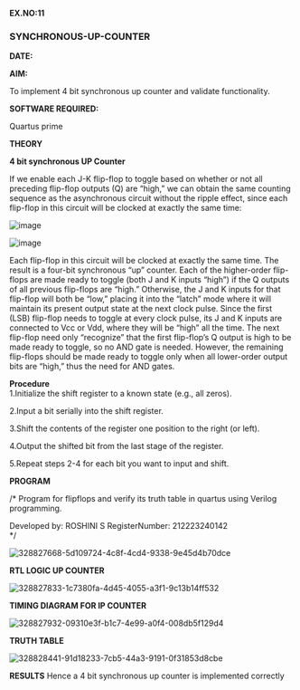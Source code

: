 **EX.NO:11**

### SYNCHRONOUS-UP-COUNTER

**DATE:**

**AIM:**

To implement 4 bit synchronous up counter and validate functionality.

**SOFTWARE REQUIRED:**

Quartus prime

**THEORY**

**4 bit synchronous UP Counter**

If we enable each J-K flip-flop to toggle based on whether or not all preceding flip-flop outputs (Q) are “high,” we can obtain the same counting sequence as the asynchronous circuit without the ripple effect, since each flip-flop in this circuit will be clocked at exactly the same time:

![image](https://github.com/naavaneetha/SYNCHRONOUS-UP-COUNTER/assets/154305477/d5db3fa0-e413-404c-b80e-b2f39d82e7e8)


![image](https://github.com/naavaneetha/SYNCHRONOUS-UP-COUNTER/assets/154305477/52cb61eb-d04b-442d-810c-31185a68410b)

Each flip-flop in this circuit will be clocked at exactly the same time.
The result is a four-bit synchronous “up” counter. Each of the higher-order flip-flops are made ready to toggle (both J and K inputs “high”) if the Q outputs of all previous flip-flops are “high.”
Otherwise, the J and K inputs for that flip-flop will both be “low,” placing it into the “latch” mode where it will maintain its present output state at the next clock pulse.
Since the first (LSB) flip-flop needs to toggle at every clock pulse, its J and K inputs are connected to Vcc or Vdd, where they will be “high” all the time.
The next flip-flop need only “recognize” that the first flip-flop’s Q output is high to be made ready to toggle, so no AND gate is needed.
However, the remaining flip-flops should be made ready to toggle only when all lower-order output bits are “high,” thus the need for AND gates.

**Procedure**  
1.Initialize the shift register to a known state (e.g., all zeros).  

2.Input a bit serially into the shift register.  

3.Shift the contents of the register one position to the right (or left).  

4.Output the shifted bit from the last stage of the register.  

5.Repeat steps 2-4 for each bit you want to input and shift.  



**PROGRAM**

/* Program for flipflops and verify its truth table in quartus using Verilog programming.   

Developed by: ROSHINI S
RegisterNumber: 212223240142  
*/

![328827668-5d109724-4c8f-4cd4-9338-9e45d4b70dce](https://github.com/Roshini2201/SYNCHRONOUS-UP-COUNTER/assets/154105318/bc5af006-fde5-4128-8b82-cab6f6f9f023)



**RTL LOGIC UP COUNTER**


![328827833-1c7380fa-4d45-4055-a3f1-9c13b14ff532](https://github.com/Roshini2201/SYNCHRONOUS-UP-COUNTER/assets/154105318/a22cce38-dc80-4203-a5ea-a9f0f48b0211)

**TIMING DIAGRAM FOR IP COUNTER**

![328827932-09310e3f-b1c7-4e99-a0f4-008db5f129d4](https://github.com/Roshini2201/SYNCHRONOUS-UP-COUNTER/assets/154105318/5e60781d-3c32-412c-a65e-82ece30b23eb)


**TRUTH TABLE**

![328828441-91d18233-7cb5-44a3-9191-0f31853d8cbe](https://github.com/Roshini2201/SYNCHRONOUS-UP-COUNTER/assets/154105318/066eda16-0af2-4a23-9cd9-475e8b41f476)


**RESULTS**
Hence a 4 bit synchronous up counter is implemented correctly
